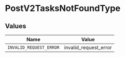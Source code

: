# PostV2TasksNotFoundType


## Values

| Name                    | Value                   |
| ----------------------- | ----------------------- |
| `INVALID_REQUEST_ERROR` | invalid_request_error   |
